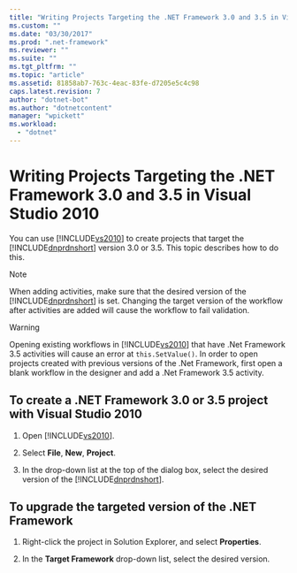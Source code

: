 ```yaml
---
title: "Writing Projects Targeting the .NET Framework 3.0 and 3.5 in Visual Studio 2010"
ms.custom: ""
ms.date: "03/30/2017"
ms.prod: ".net-framework"
ms.reviewer: ""
ms.suite: ""
ms.tgt_pltfrm: ""
ms.topic: "article"
ms.assetid: 81858ab7-763c-4eac-83fe-d7205e5c4c98
caps.latest.revision: 7
author: "dotnet-bot"
ms.author: "dotnetcontent"
manager: "wpickett"
ms.workload: 
  - "dotnet"
---
```

# Writing Projects Targeting the .NET Framework 3.0 and 3.5 in Visual Studio 2010
You can use [!INCLUDE[vs2010](../../../includes/vs2010-md.md)] to create projects that target the [!INCLUDE[dnprdnshort](../../../includes/dnprdnshort-md.md)] version 3.0 or 3.5. This topic describes how to do this.  
  
> [!NOTE]
>  When adding activities, make sure that the desired version of the [!INCLUDE[dnprdnshort](../../../includes/dnprdnshort-md.md)] is set. Changing the target version of the workflow after activities are added will cause the workflow to fail validation.  
  
> [!WARNING]
>  Opening existing workflows in [!INCLUDE[vs2010](../../../includes/vs2010-md.md)] that have .Net Framework 3.5 activities will cause an error at `this.SetValue()`. In order to open projects created with previous versions of the .Net Framework, first open a blank workflow in the designer and add a .Net Framework 3.5 activity.  
  
## To create a .NET Framework  3.0 or 3.5 project with Visual Studio 2010  
  
1.  Open [!INCLUDE[vs2010](../../../includes/vs2010-md.md)].  
  
2.  Select **File**, **New**, **Project**.  
  
3.  In the drop-down list at the top of the dialog box, select the desired version of the [!INCLUDE[dnprdnshort](../../../includes/dnprdnshort-md.md)].  
  
## To upgrade the targeted version of the .NET Framework  
  
1.  Right-click the project in Solution Explorer, and select **Properties**.  
  
2.  In the **Target Framework** drop-down list, select the desired version.

